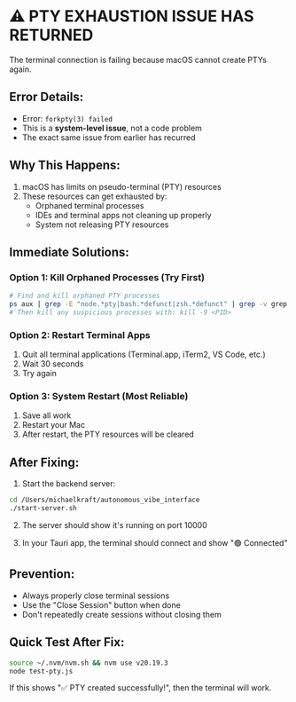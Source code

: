 # ⚠️ PTY EXHAUSTION ISSUE HAS RETURNED

The terminal connection is failing because macOS cannot create PTYs again.

## Error Details:
- Error: `forkpty(3) failed`
- This is a **system-level issue**, not a code problem
- The exact same issue from earlier has recurred

## Why This Happens:
1. macOS has limits on pseudo-terminal (PTY) resources
2. These resources can get exhausted by:
   - Orphaned terminal processes
   - IDEs and terminal apps not cleaning up properly
   - System not releasing PTY resources

## Immediate Solutions:

### Option 1: Kill Orphaned Processes (Try First)
```bash
# Find and kill orphaned PTY processes
ps aux | grep -E "node.*pty|bash.*defunct|zsh.*defunct" | grep -v grep
# Then kill any suspicious processes with: kill -9 <PID>
```

### Option 2: Restart Terminal Apps
1. Quit all terminal applications (Terminal.app, iTerm2, VS Code, etc.)
2. Wait 30 seconds
3. Try again

### Option 3: System Restart (Most Reliable)
1. Save all work
2. Restart your Mac
3. After restart, the PTY resources will be cleared

## After Fixing:

1. Start the backend server:
```bash
cd /Users/michaelkraft/autonomous_vibe_interface
./start-server.sh
```

2. The server should show it's running on port 10000

3. In your Tauri app, the terminal should connect and show "🟢 Connected"

## Prevention:
- Always properly close terminal sessions
- Use the "Close Session" button when done
- Don't repeatedly create sessions without closing them

## Quick Test After Fix:
```bash
source ~/.nvm/nvm.sh && nvm use v20.19.3
node test-pty.js
```

If this shows "✅ PTY created successfully!", then the terminal will work.